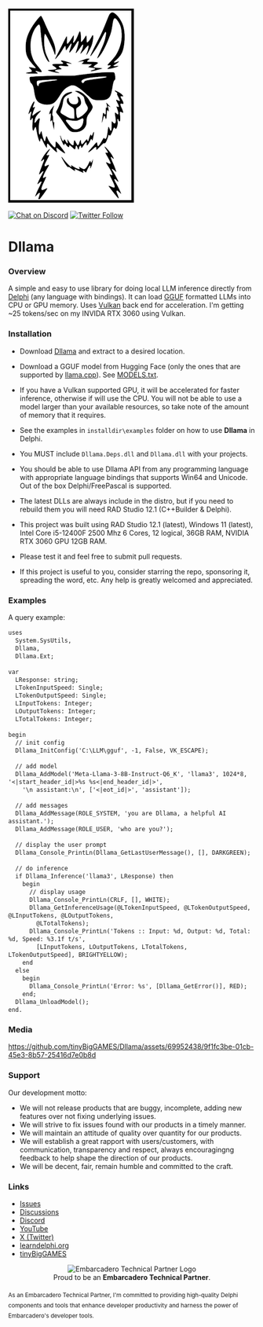 
![Dllama](media/Dllama.png)

[![Chat on Discord](https://img.shields.io/discord/754884471324672040.svg?logo=discord)](https://discord.gg/tPWjMwK) [![Twitter Follow](https://img.shields.io/twitter/follow/tinyBigGAMES?style=social)](https://twitter.com/tinyBigGAMES)

# Dllama

### Overview
A simple and easy to use library for doing local LLM inference directly from <a href="https://www.embarcadero.com/products/delphi" target="_blank">Delphi</a> (any language with bindings). It can load <a href="https://huggingface.co/docs/hub/gguf" target="_blank">GGUF</a> formatted LLMs into CPU or GPU memory. Uses <a href="https://www.vulkan.org/" target="_blank">Vulkan</a> back end for acceleration. I'm getting ~25 tokens/sec on my INVIDA RTX 3060 using Vulkan.

### Installation
- Download <a href="https://github.com/tinyBigGAMES/Dllama/archive/refs/heads/main.zip" target="_blank">Dllama</a> and extract to a desired location. 
- Download a GGUF model from Hugging Face (only the ones that are supported by <a href="https://github.com/ggerganov/llama.cpp" target="_blank">llama.cpp</a>). See <a href="docs/MODELS.txt" target="_blank">MODELS.txt</a>.
- If you have a Vulkan supported GPU, it will be accelerated for faster inference, otherwise if will use the CPU. You will not be able to use a model larger than your available resources, so take note of the amount of memory that it requires. 
- See the examples in `installdir\examples` folder on how to use **Dllama** in Delphi.
- You MUST include `Dllama.Deps.dll` and `Dllama.dll` with your projects.
- You should be able to use Dllama API from any programming language with appropriate language bindings that supports Win64 and Unicode. Out of the box Delphi/FreePascal is supported. 
- The latest DLLs are always include in the distro, but if you need to rebuild them you will need RAD Studio 12.1 (C++Builder & Delphi).
- This project was built using RAD Studio 12.1 (latest), Windows 11 (latest), Intel Core i5-12400F 2500 Mhz 6 Cores, 12 logical, 36GB RAM, NVIDIA RTX 3060 GPU 12GB RAM.

- Please test it and feel free to submit pull requests.
- If this project is useful to you, consider starring the repo, sponsoring it, spreading the word, etc. Any help is greatly welcomed and appreciated.

### Examples  
A query example:
```Delphi  
uses
  System.SysUtils,
  Dllama,
  Dllama.Ext;
  
var  
  LResponse: string;
  LTokenInputSpeed: Single;
  LTokenOutputSpeed: Single;
  LInputTokens: Integer;
  LOutputTokens: Integer;
  LTotalTokens: Integer;

begin
  // init config
  Dllama_InitConfig('C:\LLM\gguf', -1, False, VK_ESCAPE);

  // add model
  Dllama_AddModel('Meta-Llama-3-8B-Instruct-Q6_K', 'llama3', 1024*8, '<|start_header_id|>%s %s<|end_header_id|>',
    '\n assistant:\n', ['<|eot_id|>', 'assistant']);

  // add messages
  Dllama_AddMessage(ROLE_SYSTEM, 'you are Dllama, a helpful AI assistant.');
  Dllama_AddMessage(ROLE_USER, 'who are you?');

  // display the user prompt
  Dllama_Console_PrintLn(Dllama_GetLastUserMessage(), [], DARKGREEN);
  
  // do inference
  if Dllama_Inference('llama3', LResponse) then
    begin
      // display usage
      Dllama_Console_PrintLn(CRLF, [], WHITE);
      Dllama_GetInferenceUsage(@LTokenInputSpeed, @LTokenOutputSpeed, @LInputTokens, @LOutputTokens,
        @LTotalTokens);
      Dllama_Console_PrintLn('Tokens :: Input: %d, Output: %d, Total: %d, Speed: %3.1f t/s',
        [LInputTokens, LOutputTokens, LTotalTokens, LTokenOutputSpeed], BRIGHTYELLOW);
    end
  else
    begin
      Dllama_Console_PrintLn('Error: %s', [Dllama_GetError()], RED);
    end;
  Dllama_UnloadModel();
end.
```
### Media


https://github.com/tinyBigGAMES/Dllama/assets/69952438/9f1fc3be-01cb-45e3-8b57-25416d7e0b8d



### Support
Our development motto: 
- We will not release products that are buggy, incomplete, adding new features over not fixing underlying issues.
- We will strive to fix issues found with our products in a timely manner.
- We will maintain an attitude of quality over quantity for our products.
- We will establish a great rapport with users/customers, with communication, transparency and respect, always encouragingng feedback to help shape the direction of our products.
- We will be decent, fair, remain humble and committed to the craft.

### Links
- <a href="https://github.com/tinyBigGAMES/Dllama/issues" target="_blank">Issues</a>
- <a href="https://github.com/tinyBigGAMES/Dllama/discussions" target="_blank">Discussions</a>
- <a href="https://discord.gg/tPWjMwK" target="_blank">Discord</a>
- <a href="https://youtube.com/tinyBigGAMES" target="_blank">YouTube</a>
- <a href="https://twitter.com/tinyBigGAMES" target="_blank">X (Twitter)</a>
- <a href="https://learndelphi.org/" target="_blank">learndelphi.org</a>
- <a href="https://tinybiggames.com/" target="_blank">tinyBigGAMES</a>

<p align="center">
  <img src="media/techpartner-white.png" alt="Embarcadero Technical Partner Logo" width="200"/>
  <br>
  Proud to be an <strong>Embarcadero Technical Partner</strong>.
</p>
<sub>As an Embarcadero Technical Partner, I'm committed to providing high-quality Delphi components and tools that enhance developer productivity and harness the power of Embarcadero's developer tools.</sub>

